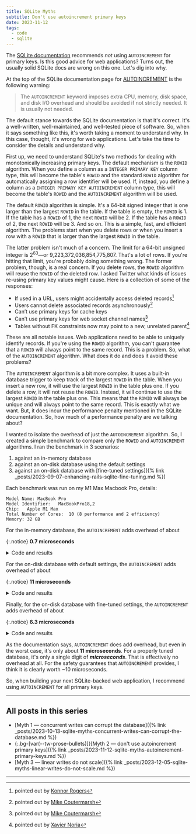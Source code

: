 ```yaml
---
title: SQLite Myths
subtitle: Don't use autoincrement primary keys
date: 2023-11-12
tags:
  - code
  - sqlite
---
```


The [SQLite documentation](https://www.sqlite.org/autoinc.html) recommends _not_ using `AUTOINCREMENT` for primary keys. Is this good advice for web applications? Turns out, the usually solid SQLite docs are wrong on this one. Let's dig into why.

<!--/summary-->

At the top of the SQLite documentation page for [AUTOINCREMENT](https://www.sqlite.org/autoinc.html) is the following warning:

> The `AUTOINCREMENT` keyword imposes extra CPU, memory, disk space, and disk I/O overhead and should be avoided if not strictly needed. It is usually not needed.

The default stance towards the SQLite documentation is that it's correct. It's a well-written, well-maintained, and well-tested piece of software. So, when it says something like this, it's worth taking a moment to understand why. In this case, thought, it's wrong for web applications. Let's take the time to consider the details and understand why.

First up, we need to understand SQLite's two methods for dealing with monotonically increasing primary keys. The default mechanism is the `ROWID` algorithm. When you define a column as a `INTEGER PRIMARY KEY` column type, this will become the table's `ROWID` and the standard `ROWID` algorithm for automatically assigning a row identifier will be used. If, instead, you define a column as a `INTEGER PRIMARY KEY AUTOINCREMENT` column type, this will become the table's `ROWID` and the `AUTOINCREMENT` algorithm will be used.

The default `ROWID` algorithm is simple. It's a 64-bit signed integer that is one larger than the largest `ROWID` in the table. If the table is empty, the `ROWID` is 1. If the table has a `ROWID` of 1, the next `ROWID` will be 2. If the table has a `ROWID` of 2, the next `ROWID` will be 3. And so on. This is a simple, fast, and efficient algorithm. The problems start when you delete rows or when you insert a row with a `ROWID` that is larger than the largest `ROWID` in the table.

The latter problem isn't much of a concern. The limit for a 64-bit unsigned integer is 2<sup>63</sup>—or 9,223,372,036,854,775,807. That's a lot of rows. If you're hitting that limit, you're probably doing something wrong. The former problem, though, is a real concern. If you delete rows, the `ROWID` algorithm will reuse the `ROWID` of the deleted row. I asked Twitter what kinds of issues re-using primary key values might cause. Here is a collection of some of the responses:

* If used in a URL, users might accidentally access deleted records[^1]
* Users cannot delete associated records asynchronously[^2]
* Can’t use primary keys for cache keys
* Can’t use primary keys for web socket channel names[^3]
* Tables without FK constraints now may point to a new, unrelated parent[^4]

These are all notable issues. Web applications need to be able to uniquely identify records. If you're using the `ROWID` algorithm, you can't guarantee that a `ROWID` will always point to the same record. This is a problem. So, what of the `AUTOINCREMENT` algorithm. What does it do and does it avoid these problems?

The `AUTOINCREMENT` algorithm is a bit more complex. It uses a built-in database trigger to keep track of the largest `ROWID` in the table. When you insert a new row, it will use the largest `ROWID` in the table plus one. If you delete a row, it will not reuse the `ROWID`. Instead, it will continue to use the largest `ROWID` in the table plus one. This means that the `ROWID` will always be unique and will always point to the same record. This is exactly what we want. But, it does incur the performance penalty mentioned in the SQLite documentation. So, how much of a performance penalty are we talking about?

I wanted to isolate the overhead of just the `AUTOINCREMENT` algorithm. So, I created a simple benchmark to compare only the `ROWID` and `AUTOINCREMENT` algorithms. I ran the benchmark in 3 scenarios:

1. against an in-memory database
2. against an on-disk database using the default settings
3. against an on-disk database with [fine-tuned settings]({% link _posts/2023-09-07-enhancing-rails-sqlite-fine-tuning.md %})

Each benchmark was run on my M1 Max Macbook Pro, details:

```
Model Name:	MacBook Pro
Model Identifier:	MacBookPro18,2
Chip:	Apple M1 Max
Total Number of Cores:	10 (8 performance and 2 efficiency)
Memory:	32 GB
```

For the in-memory database, the `AUTOINCREMENT` adds overhead of about

{:.notice}
**0.7 microseconds**

<details markdown="1">
  <summary>Code and results</summary>

```ruby
require 'benchmark'

connection = Extralite::Database.new(":memory:")
connection.execute(<<~SQL)
  CREATE TABLE with_rowid(id INTEGER PRIMARY KEY);
  CREATE TABLE with_autoincrement(id INTEGER PRIMARY KEY AUTOINCREMENT);
SQL

Benchmark.bmbm do |x|
  x.report("with_rowid") { 1_000_000.times { connection.execute("INSERT INTO with_rowid DEFAULT VALUES;") } }
  x.report("with_autoincrement")  { 1_000_000.times { connection.execute("INSERT INTO with_autoincrement DEFAULT VALUES;") } }
end
```

```
Rehearsal ------------------------------------------------------
with_rowid           1.519872   0.106731   1.626603 (  1.626619)
with_autoincrement   2.138196   0.103201   2.241397 (  2.241435)
--------------------------------------------- total: 3.868000sec

                         user     system      total        real
with_rowid           1.499923   0.100343   1.600266 (  1.600322)
with_autoincrement   2.184500   0.103087   2.287587 (  2.287726)
```
</details>

For the on-disk database with default settings, the `AUTOINCREMENT` adds overhead of about

{:.notice}
**11 microseconds**

<details markdown="1">
  <summary>Code and results</summary>

```ruby
require 'benchmark'

connection = Extralite::Database.new("on-disk-default.sqlite3")
connection.execute(<<~SQL)
  CREATE TABLE with_rowid(id INTEGER PRIMARY KEY);
  CREATE TABLE with_autoincrement(id INTEGER PRIMARY KEY AUTOINCREMENT);
SQL

Benchmark.bmbm do |x|
  x.report("with_rowid") do
  	1_000_000.times { connection.execute("INSERT INTO with_rowid DEFAULT VALUES;") }
  end
  x.report("with_autoincrement") do
  	1_000_000.times { connection.execute("INSERT INTO with_autoincrement DEFAULT VALUES;") }
  end
end
```

```
Rehearsal ------------------------------------------------------
with_rowid          11.739542 209.125691 220.865233 (289.690082)
with_autoincrement  12.595312 224.557327 237.152639 (302.689240)
------------------------------------------- total: 458.017872sec

                         user     system      total        real
with_rowid          11.866481 207.251119 219.117600 (290.708165)
with_autoincrement  13.108186 227.025329 240.133515 (301.807846)
```
</details>

Finally, for the on-disk database with fine-tuned settings, the `AUTOINCREMENT` adds overhead of about

{:.notice}
**6.3 microseconds**

<details markdown="1">
  <summary>Code and results</summary>

```ruby
require 'benchmark'

connection = Extralite::Database.new("on-disk-tuned.sqlite3")
connection.execute(<<~SQL)
  PRAGMA journal_mode = WAL;
  PRAGMA synchronous = NORMAL;
  PRAGMA journal_size_limit = 67108864; -- 64 megabytes
  PRAGMA mmap_size = 134217728; -- 128 megabytes
  PRAGMA cache_size = 2000;
  PRAGMA busy_timeout = 5000;

  CREATE TABLE with_rowid(id INTEGER PRIMARY KEY);
  CREATE TABLE with_autoincrement(id INTEGER PRIMARY KEY AUTOINCREMENT);
SQL

Benchmark.bmbm do |x|
  x.report("with_rowid") do
  	1_000_000.times { connection.execute("INSERT INTO with_rowid DEFAULT VALUES;") }
  end
  x.report("with_autoincrement") do
  	1_000_000.times { connection.execute("INSERT INTO with_autoincrement DEFAULT VALUES;") }
  end
end
```

```
Rehearsal ------------------------------------------------------
with_rowid           4.067183   4.977109   9.044292 ( 11.926259)
with_autoincrement   5.541272   7.273528  12.814800 ( 17.929862)
-------------------------------------------- total: 21.859092sec

                         user     system      total        real
with_rowid           4.350798   5.422309   9.773107 ( 12.516695)
with_autoincrement   5.845045   7.607169  13.452214 ( 18.841942)
```
</details>

As the documentation says, `AUTOINCREMENT` does add overhead, but even in the worst case, it's only about **11 microseconds**. For a properly tuned database, it's only a single digit of _**microseconds**_. That is effectively no overhead at all. For the safety guarantees that `AUTOINCREMENT` provides, I think it is clearly worth ~10 microseconds.

So, when building your next SQLite-backed web application, I recommend using `AUTOINCREMENT` for all primary keys.

- - -

## All posts in this series

* [Myth 1 — concurrent writes can corrupt the database]({% link _posts/2023-10-13-sqlite-myths-concurrent-writes-can-corrupt-the-database.md %})
* {:.bg-[var(--tw-prose-bullets)]}[Myth 2 — don't use autoincrement primary keys]({% link _posts/2023-11-12-sqlite-myths-autoincrement-primary-keys.md %})
* [Myth 3 — linear writes do not scale]({% link _posts/2023-12-05-sqlite-myths-linear-writes-do-not-scale.md %})


- - -

[^1]: pointed out by [Konnor Rogers](https://x.com/RogersKonnor/status/1723784846311342475)
[^2]: pointed out by [Mike Coutermarsh](https://x.com/mscccc/status/1723785941628641784)
[^3]: pointed out by [Mike Coutermarsh](https://x.com/mscccc/status/1723787598999511443)
[^4]: pointed out by [Xavier Noria](https://x.com/fxn/status/1723796594791752157)
